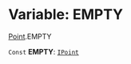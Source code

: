 # Variable: EMPTY

[Point](/en/auto-docs/editor/modules/Point.md).EMPTY

`Const` **EMPTY**: [`IPoint`](/en/auto-docs/editor/interfaces/IPoint.md)
